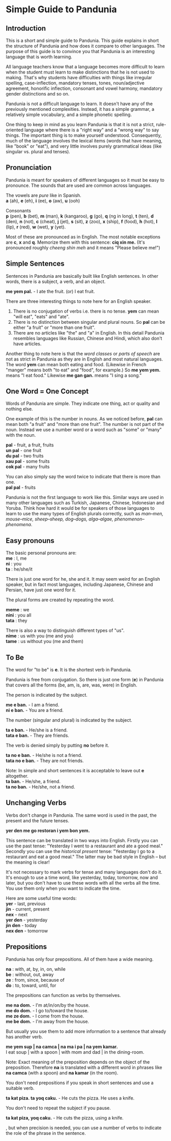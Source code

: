 # Simple Guide to Pandunia

## Introduction

This is a short and simple guide to Pandunia. This guide explains in short the structure of Pandunia and how does it compare to other languages. The purpose of this guide is to convince you that Pandunia is an interesting language that is worth learning.

All language teachers know that a language becomes more difficult to learn when the student must learn to make distinctions that he is not used to making. That's why students have difficulties with things like irregular spelling, case-inflection, mandatory tenses, tones, noun/adjective agreement, honorific inflection, consonant and vowel harmony, mandatory gender distinctions and so on.

Pandunia is not a difficult language to learn. It doesn't have any of the previously mentioned complexities. Instead, it has a simple grammar, a relatively simple vocabulary, and a simple phonetic spelling.

One thing to keep in mind as you learn Pandunia is that it is not a strict, rule-oriented language where there is a "right way" and a "wrong way" to say things. The important thing is to make yourself understood. Consequently, much of the language involves the lexical items (words that have meaning, like "book" or "eat"), and very little involves purely grammatical ideas (like singular vs. plural and tenses).



## Pronunciation

Pandunia is meant for speakers of different languages so it must be easy to pronounce. The sounds that are used are common across languages.

The vowels are _pure_ like in Spanish.  
**a** (ah), **e** (eh), **i** (ee), **o** (aw), **u** (ooh)

Consonants  
**p** (pen), **b** (bet), **m** (man), **k** (kangaroo), **g** (go), **q** (ng in long), **t** (ten), **d** (den), **n** (not), **c** (cheat), **j** (jet), **s** (sit), **z** (zoo), **x** (ship), **f** (food), **h** (hot), **l** (lip), **r** (red), **w** (wet), **y** (yet).

Most of these are pronounced as in English. The most notable exceptions are **c**, **x** and **q**. Memorize them with this sentence: **ciq xin me.** (It's pronounced roughly _cheeng shin meh_ and it means "Please believe me!")



## Simple Sentences

Sentences in Pandunia are basically built like English sentences. In other words, there is a subject, a verb, and an object.

**me yem pal.** - I ate the fruit. (or) I eat fruit.

There are three interesting things to note here for an English speaker. 

1. There is no conjugation of verbs i.e. there is no tense. **yem** can mean "will eat", "eats" and "ate".
2. There is no distinction between singular and plural nouns. So **pal** can be either "a fruit" or "more than one fruit".
3. There are no articles like "the" and "a" in English. In this detail Pandunia resembles languages like Russian, Chinese and Hindi, which also don't have articles.

Another thing to note here is that the _word classes_ or _parts of speech_ are not as strict in Pandunia as they are in English and most natural languages. The word **yem** can mean both eating and food. (Likewise in French "manger" means both "to eat" and "food", for example.) So **me yem yem.** means "I eat food." Likewise **me gan gan.** means "I sing a song."



## One Word = One Concept

Words of Pandunia are simple. They indicate one thing, act or quality and nothing else.

One example of this is the number in nouns. As we noticed before, **pal** can mean both "a fruit" and "more than one fruit". The number is not part of the noun. Instead we use a number word or a word such as "some" or "many" with the noun.

**pal** - fruit, a fruit, fruits  
**un pal** - one fruit  
**du pal** - two fruits  
**xau pal** - some fruits  
**cok pal** - many fruits

You can also simply say the word twice to indicate that there is more than one.  
**pal pal** - fruits

Pandunia is not the first language to work like this. Similar ways are used in many other languages such as Turkish, Japanese, Chinese, Indonesian and Yoruba. Think how hard it would be for speakers of those languages to learn to use the many types of English plurals correctly, such as _man–men, mouse–mice, sheep–sheep, dog–dogs, alga–algae, phenomenon–phenomena_.



## Easy pronouns

The basic personal pronouns are:  
**me** : I, me  
**ni** : you  
**ta** : he/she/it

There is just one word for he, she and it. It may seem weird for an English speaker, but in fact most languages, including Japanese, Chinese and Persian, have just one word for it.

The plural forms are created by repeating the word.

**meme** : we  
**nini** : you all  
**tata** : they

There is also a way to distinguish different types of "us".  
**nime** : us with you (me and you)  
**tame** : us without you (me and them)



## To Be

The word for "to be" is **e**. It is the shortest verb in Pandunia.

Pandunia is free from conjugation. So there is just one form (**e**) in Pandunia that covers all the forms (be, am, is, are, was, were) in English.

The person is indicated by the subject.

**me e ban.** - I am a friend.  
**ni e ban.** - You are a friend.

The number (singular and plural) is indicated by the subject.

**ta e ban.** - He/she is a friend.  
**tata e ban.** - They are friends.

The verb is denied simply by putting **no** before it.

**ta no e ban.** - He/she is not a friend.  
**tata no e ban.** - They are not friends.

Note: In simple and short sentences it is acceptable to leave out **e** altogether.  
**ta ban.** - He/she, a friend.  
**ta no ban.** - He/she, not a friend.



## Unchanging Verbs

Verbs don't change in Pandunia. The same word is used in the past, the present and the future tenses.

**yer den me go restoran i yem bon yem.**

This sentence can be translated in two ways into English. Firstly you can use the past tense: "Yesterday I went to a restaurant and ate a good meal." Secondly you can use the _historical present_ tense: "Yesterday I go to a restaurant and eat a good meal." The latter may be bad style in English – but the meaning is clear!

It's not necessary to mark verbs for tense and many languages don't do it. It's enough to use a time word, like yesterday, today, tomorrow, now and later, but you don't have to use these words with all the verbs all the time. You use them only when you want to indicate the time.

Here are some useful time words:  
**yer** - last, previous  
**jin** - current, present  
**nex** - next  
**yer den** - yesterday  
**jin den** - today  
**nex den** - tomorrow  



## Prepositions

Pandunia has only four prepositions. All of them have a wide meaning.

**na** : with, at, by, in, on, while  
**be** : without, out, away  
**ze** : from, since, because of  
**do** : to, toward, until, for  

The prepositions can function as verbs by themselves.

**me na dom.** - I'm at/in/on/by the house.  
**me do dom.** - I go to/toward the house.  
**me ze dom.** - I come from the house.  
**me be dom.** - I'm away from the house.

But usually you use them to add more information to a sentence that already has another verb.

**me yem sup | na camca | na ma i pa | na yem kamar.**  
I eat soup | with a spoon | with mom and dad | in the dining-room.

Note: Exact meaning of the preposition depends on the object of the preposition. Therefore **na** is translated with a different word in phrases like **na camca** (with a spoon) and **na kamar** (in the room).




You don't need prepositions if you speak in short sentences and use a suitable verb.

**ta kat piza. ta yoq caku.** - He cuts the pizza. He uses a knife.

You don't need to repeat the subject if you pause. 

**ta kat piza, yoq caku.** - He cuts the pizza, using a knife.



, but when precision is needed, you can use a number of verbs to indicate the role of the phrase in the sentence.


